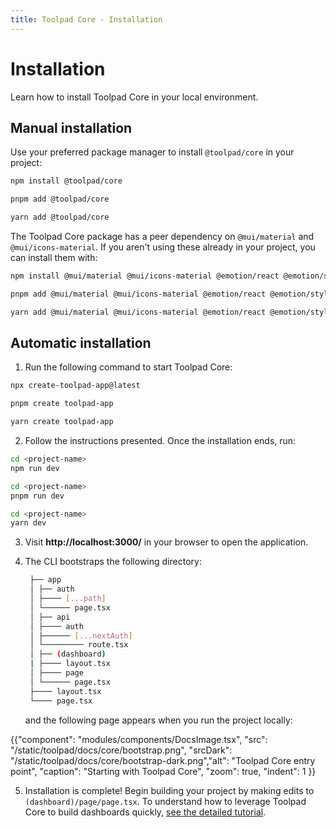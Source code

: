 ```yaml
---
title: Toolpad Core - Installation
---
```


# Installation

<p class="description">Learn how to install Toolpad Core in your local environment.</p>

## Manual installation

Use your preferred package manager to install `@toolpad/core` in your project:

<codeblock storageKey="package-manager">

```bash npm
npm install @toolpad/core
```

```bash pnpm
pnpm add @toolpad/core
```

```bash yarn
yarn add @toolpad/core
```

</codeblock>

The Toolpad Core package has a peer dependency on `@mui/material` and `@mui/icons-material`. If you aren't using these already in your project, you can install them with:

<codeblock storageKey="package-manager">

```bash npm
npm install @mui/material @mui/icons-material @emotion/react @emotion/styled
```

```bash pnpm
pnpm add @mui/material @mui/icons-material @emotion/react @emotion/styled
```

```bash yarn
yarn add @mui/material @mui/icons-material @emotion/react @emotion/styled
```

</codeblock>

## Automatic installation

1. Run the following command to start Toolpad Core:

<codeblock storageKey="package-manager">

```bash npm
npx create-toolpad-app@latest
```

```bash pnpm
pnpm create toolpad-app
```

```bash yarn
yarn create toolpad-app
```

</codeblock>

2. Follow the instructions presented. Once the installation ends, run:

<codeblock storageKey="package-manager">

```bash npm
cd <project-name>
npm run dev
```

```bash pnpm
cd <project-name>
pnpm run dev
```

```bash yarn
cd <project-name>
yarn dev
```

</codeblock>

3. Visit **http://localhost:3000/** in your browser to open the application.

4. The CLI bootstraps the following directory:

   ```bash
    ├── app
    │ ├── auth
    │ ├──── [...path]
    │ └────── page.tsx
    │ ├── api
    │ ├──── auth
    │ ├────── [...nextAuth]
    │ └───────── route.tsx
    │ ├── (dashboard)
    | ├──── layout.tsx
    │ ├──── page
    │ └────── page.tsx
    ├──── layout.tsx
    └──── page.tsx

   ```

   and the following page appears when you run the project locally:

{{"component": "modules/components/DocsImage.tsx", "src": "/static/toolpad/docs/core/bootstrap.png", "srcDark": "/static/toolpad/docs/core/bootstrap-dark.png","alt": "Toolpad Core entry point", "caption": "Starting with Toolpad Core", "zoom": true, "indent": 1 }}

5. Installation is complete! Begin building your project by making edits to `(dashboard)/page/page.tsx`. To understand how to leverage Toolpad Core to build dashboards quickly, [see the detailed tutorial](/toolpad/core/introduction/tutorial/).
